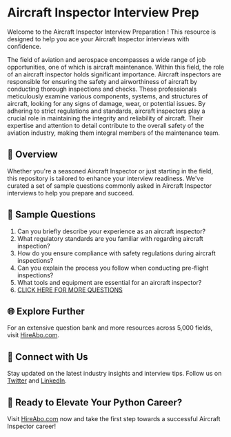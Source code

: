 # Aircraft Inspector Interview Prep

Welcome to the Aircraft Inspector Interview Preparation ! This resource is designed to help you ace your Aircraft Inspector interviews with confidence.

The field of aviation and aerospace encompasses a wide range of job opportunities, one of which is aircraft maintenance. Within this field, the role of an aircraft inspector holds significant importance. Aircraft inspectors are responsible for ensuring the safety and airworthiness of aircraft by conducting thorough inspections and checks. These professionals meticulously examine various components, systems, and structures of aircraft, looking for any signs of damage, wear, or potential issues. By adhering to strict regulations and standards, aircraft inspectors play a crucial role in maintaining the integrity and reliability of aircraft. Their expertise and attention to detail contribute to the overall safety of the aviation industry, making them integral members of the maintenance team.

## 🚀 Overview

Whether you're a seasoned Aircraft Inspector or just starting in the field, this repository is tailored to enhance your interview readiness. We've curated a set of sample questions commonly asked in Aircraft Inspector interviews to help you prepare and succeed.

## 📝 Sample Questions

1. Can you briefly describe your experience as an aircraft inspector?
2. What regulatory standards are you familiar with regarding aircraft inspection?
3. How do you ensure compliance with safety regulations during aircraft inspections?
4. Can you explain the process you follow when conducting pre-flight inspections?
5. What tools and equipment are essential for an aircraft inspector?
6. [CLICK HERE FOR MORE QUESTIONS](https://hireabo.com/job/14_3_3/Aircraft%20Inspector)

## 🌐 Explore Further

For an extensive question bank and more resources across 5,000 fields, visit [HireAbo.com](https://www.hireabo.com).

## 📱 Connect with Us

Stay updated on the latest industry insights and interview tips. Follow us on [Twitter](https://twitter.com/hireabo) and [LinkedIn](https://www.linkedin.com/in/hire-abo-3609972a8/).

## 🚀 Ready to Elevate Your Python Career?

Visit [HireAbo.com](https://www.hireabo.com) now and take the first step towards a successful Aircraft Inspector career!